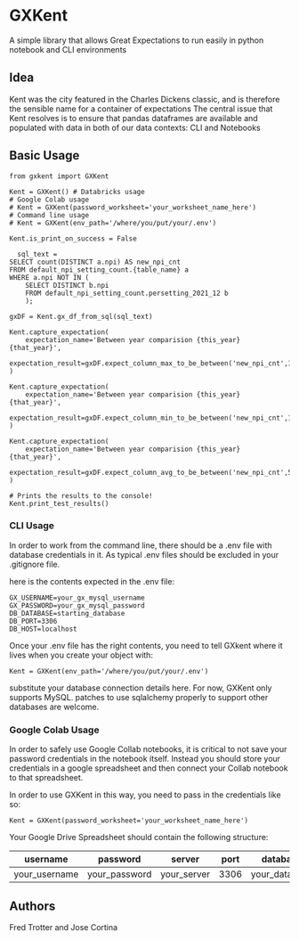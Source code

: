 # GXKent
A simple library that allows Great Expectations to run easily in python notebook and CLI environments

## Idea
Kent was the city featured in the Charles Dickens classic, and is therefore the sensible name for a container of expectations
The central issue that Kent resolves is to ensure that pandas dataframes are available and populated with data
in both of our data contexts: CLI and Notebooks

## Basic Usage
```
from gxkent import GXKent

Kent = GXKent() # Databricks usage
# Google Colab usage
# Kent = GXKent(password_worksheet='your_worksheet_name_here') 
# Command line usage
# Kent = GXKent(env_path='/where/you/put/your/.env') 

Kent.is_print_on_success = False

  sql_text =
SELECT count(DISTINCT a.npi) AS new_npi_cnt
FROM default_npi_setting_count.{table_name} a
WHERE a.npi NOT IN (
    SELECT DISTINCT b.npi
    FROM default_npi_setting_count.persetting_2021_12 b
    );

gxDF = Kent.gx_df_from_sql(sql_text)

Kent.capture_expectation(
    expectation_name='Between year comparision {this_year} {that_year}',
    expectation_result=gxDF.expect_column_max_to_be_between('new_npi_cnt',112671,253511)
)

Kent.capture_expectation(
    expectation_name='Between year comparision {this_year} {that_year}',
    expectation_result=gxDF.expect_column_min_to_be_between('new_npi_cnt',11671,23511)
)

Kent.capture_expectation(
    expectation_name='Between year comparision {this_year} {that_year}',
    expectation_result=gxDF.expect_column_avg_to_be_between('new_npi_cnt',50000,60000)
)

# Prints the results to the console! 
Kent.print_test_results()
```

### CLI Usage

In order to work from the command line, there should be a .env file with database credentials in it. 
As typical .env files should be excluded in your .gitignore file. 

here is the contents expected in the .env file: 

```
GX_USERNAME=your_gx_mysql_username
GX_PASSWORD=your_gx_mysql_password
DB_DATABASE=starting_database
DB_PORT=3306
DB_HOST=localhost
```

Once your .env file has the right contents, you need to tell GXkent where it lives when you create your object with: 

```
Kent = GXKent(env_path='/where/you/put/your/.env')
```

substitute your database connection details here. 
For now, GXKent only supports MySQL. patches to use sqlalchemy properly to support other databases are welcome. 

### Google Colab Usage

In order to safely use Google Collab notebooks, it is critical to not save your password credentials in the notebook itself.
Instead you should store your credentials in a google spreadsheet and then connect your Collab notebook to that spreadsheet.

In order to use GXKent in this way, you need to pass in the credentials like so: 

```
Kent = GXKent(password_worksheet='your_worksheet_name_here')
```

Your Google Drive Spreadsheet should contain the following structure: 


| username  | password | server | port | database | 
| ------------- | ------------- | --- | --- | --- |
| your_username  | your_password | your_server | 3306 | your_database | 



## Authors
Fred Trotter and Jose Cortina
